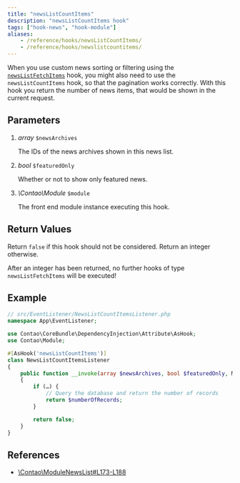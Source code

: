 ```yaml
---
title: "newsListCountItems"
description: "newsListCountItems hook"
tags: ["hook-news", "hook-module"]
aliases:
    - /reference/hooks/newsListCountItems/
    - /reference/hooks/newslistcountitems/
---
```



When you use custom news sorting or filtering using the [`newsListFetchItems`](../newsListFetchItems)
hook, you might also need to use the `newsListCountItems` hook, so that the pagination
works correctly. With this hook you return the number of news items, that would
be shown in the current request.


## Parameters

1. *array* `$newsArchives`

    The IDs of the news archives shown in this news list.

2. *bool* `$featuredOnly`

    Whether or not to show only featured news.

3. *\Contao\Module* `$module`

    The front end module instance executing this hook.


## Return Values

Return `false` if this hook should not be considered. Return an integer otherwise.

After an integer has been returned, no further hooks of type `newsListFetchItems` will be executed!

## Example

```php
// src/EventListener/NewsListCountItemsListener.php
namespace App\EventListener;

use Contao\CoreBundle\DependencyInjection\Attribute\AsHook;
use Contao\Module;

#[AsHook('newsListCountItems')]
class NewsListCountItemsListener
{
    public function __invoke(array $newsArchives, bool $featuredOnly, Module $module)
    {
        if (…) {
            // Query the database and return the number of records
            return $numberOfRecords;
        }

        return false;
    }
}
```


## References

* [\Contao\ModuleNewsList#L173-L188](https://github.com/contao/contao/blob/5.3.0/news-bundle/contao/modules/ModuleNewsList.php#L173-L188)
